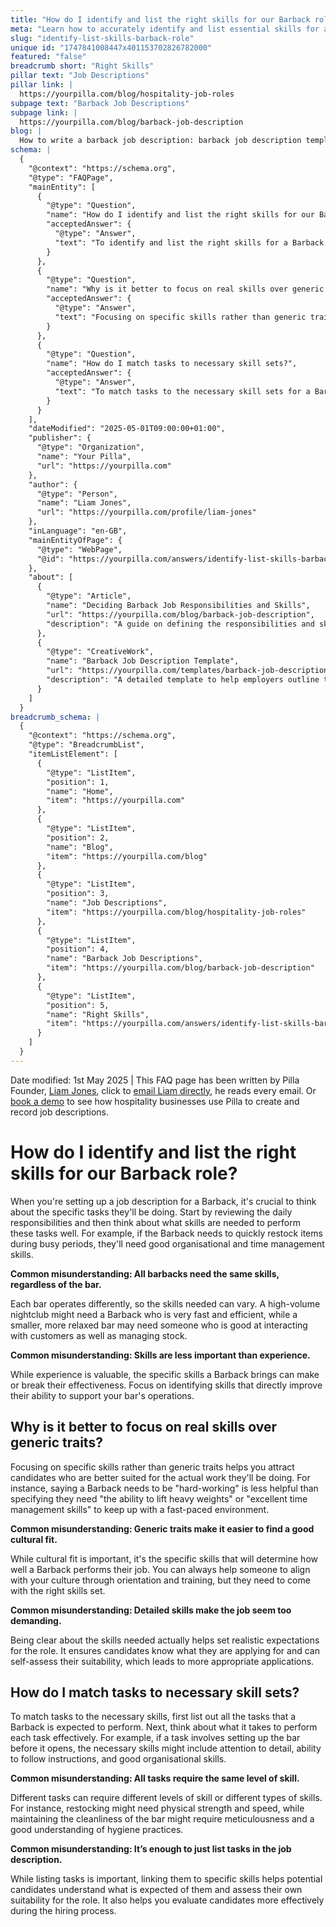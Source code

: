 ```yaml
---
title: "How do I identify and list the right skills for our Barback role?"
meta: "Learn how to accurately identify and list essential skills for a Barback role, addressing common misconceptions about skills versus traits."
slug: "identify-list-skills-barback-role"
unique id: "1747841008447x401153702826782000"
featured: "false"
breadcrumb short: "Right Skills"
pillar text: "Job Descriptions"
pillar link: |
  https://yourpilla.com/blog/hospitality-job-roles
subpage text: "Barback Job Descriptions"
subpage link: |
  https://yourpilla.com/blog/barback-job-description
blog: |
  How to write a barback job description: barback job description template included.
schema: |
  {
    "@context": "https://schema.org",
    "@type": "FAQPage",
    "mainEntity": [
      {
        "@type": "Question",
        "name": "How do I identify and list the right skills for our Barback role?",
        "acceptedAnswer": {
          "@type": "Answer",
          "text": "To identify and list the right skills for a Barback role, start by reviewing the daily responsibilities of the position. Consider the tasks the Barback will perform, such as restocking items during busy periods, and the skills needed to perform these tasks well, such as good organisational and time management skills. The skills a Barback needs can vary depending on the type of bar, whether it's a high-volume nightclub or a smaller, more relaxed setting."
        }
      },
      {
        "@type": "Question",
        "name": "Why is it better to focus on real skills over generic traits?",
        "acceptedAnswer": {
          "@type": "Answer",
          "text": "Focusing on specific skills rather than generic traits helps attract candidates who are better suited for the actual work of a Barback. Specifying necessary skills like the ability to lift heavy weights or excellent time management skills is more practical than generic traits such as being 'hard-working'. It helps candidates understand the requirements of the job and assess if they can meet these demands, contributing to better job performance."
        }
      },
      {
        "@type": "Question",
        "name": "How do I match tasks to necessary skill sets?",
        "acceptedAnswer": {
          "@type": "Answer",
          "text": "To match tasks to the necessary skill sets for a Barback, list out all expected tasks and define what skills are required for each. For example, setting up the bar may need attention to detail and organisational skills, while restocking could require physical strength and speed. Matching skills to tasks helps clarify job expectations and aids both in recruitment and performance evaluations."
        }
      }
    ],
    "dateModified": "2025-05-01T09:00:00+01:00",
    "publisher": {
      "@type": "Organization",
      "name": "Your Pilla",
      "url": "https://yourpilla.com"
    },
    "author": {
      "@type": "Person",
      "name": "Liam Jones",
      "url": "https://yourpilla.com/profile/liam-jones"
    },
    "inLanguage": "en-GB",
    "mainEntityOfPage": {
      "@type": "WebPage",
      "@id": "https://yourpilla.com/answers/identify-list-skills-barback-role"
    },
    "about": [
      {
        "@type": "Article",
        "name": "Deciding Barback Job Responsibilities and Skills",
        "url": "https://yourpilla.com/blog/barback-job-description",
        "description": "A guide on defining the responsibilities and skills needed for a Barback role."
      },
      {
        "@type": "CreativeWork",
        "name": "Barback Job Description Template",
        "url": "https://yourpilla.com/templates/barback-job-description",
        "description": "A detailed template to help employers outline the job description for a Barback position efficiently."
      }
    ]
  }
breadcrumb_schema: |
  {
    "@context": "https://schema.org",
    "@type": "BreadcrumbList",
    "itemListElement": [
      {
        "@type": "ListItem",
        "position": 1,
        "name": "Home",
        "item": "https://yourpilla.com"
      },
      {
        "@type": "ListItem",
        "position": 2,
        "name": "Blog",
        "item": "https://yourpilla.com/blog"
      },
      {
        "@type": "ListItem",
        "position": 3,
        "name": "Job Descriptions",
        "item": "https://yourpilla.com/blog/hospitality-job-roles"
      },
      {
        "@type": "ListItem",
        "position": 4,
        "name": "Barback Job Descriptions",
        "item": "https://yourpilla.com/blog/barback-job-description"
      },
      {
        "@type": "ListItem",
        "position": 5,
        "name": "Right Skills",
        "item": "https://yourpilla.com/answers/identify-list-skills-barback-role"
      }
    ]
  }
---
```


Date modified: 1st May 2025 | This FAQ page has been written by Pilla Founder, [Liam Jones](https://yourpilla.com/profile/liam-jones), click to [email Liam directly](https://mailto:liam@yourpilla.com), he reads every email. Or [book a demo](https://calendly.com/pilla/demo) to see how hospitality businesses use Pilla to create and record job descriptions.

# How do I identify and list the right skills for our Barback role?

When you're setting up a job description for a Barback, it's crucial to think about the specific tasks they'll be doing. Start by reviewing the daily responsibilities and then think about what skills are needed to perform these tasks well. For example, if the Barback needs to quickly restock items during busy periods, they'll need good organisational and time management skills.

**Common misunderstanding: All barbacks need the same skills, regardless of the bar.**

Each bar operates differently, so the skills needed can vary. A high-volume nightclub might need a Barback who is very fast and efficient, while a smaller, more relaxed bar may need someone who is good at interacting with customers as well as managing stock.

**Common misunderstanding: Skills are less important than experience.**

While experience is valuable, the specific skills a Barback brings can make or break their effectiveness. Focus on identifying skills that directly improve their ability to support your bar's operations.

## Why is it better to focus on real skills over generic traits?

Focusing on specific skills rather than generic traits helps you attract candidates who are better suited for the actual work they'll be doing. For instance, saying a Barback needs to be "hard-working" is less helpful than specifying they need "the ability to lift heavy weights" or "excellent time management skills" to keep up with a fast-paced environment.

**Common misunderstanding: Generic traits make it easier to find a good cultural fit.**

While cultural fit is important, it's the specific skills that will determine how well a Barback performs their job. You can always help someone to align with your culture through orientation and training, but they need to come with the right skills set.

**Common misunderstanding: Detailed skills make the job seem too demanding.**

Being clear about the skills needed actually helps set realistic expectations for the role. It ensures candidates know what they are applying for and can self-assess their suitability, which leads to more appropriate applications.

## How do I match tasks to necessary skill sets?

To match tasks to the necessary skills, first list out all the tasks that a Barback is expected to perform. Next, think about what it takes to perform each task effectively. For example, if a task involves setting up the bar before it opens, the necessary skills might include attention to detail, ability to follow instructions, and good organisational skills.

**Common misunderstanding: All tasks require the same level of skill.**

Different tasks can require different levels of skill or different types of skills. For instance, restocking might need physical strength and speed, while maintaining the cleanliness of the bar might require meticulousness and a good understanding of hygiene practices.

**Common misunderstanding: It’s enough to just list tasks in the job description.**

While listing tasks is important, linking them to specific skills helps potential candidates understand what is expected of them and assess their own suitability for the role. It also helps you evaluate candidates more effectively during the hiring process.